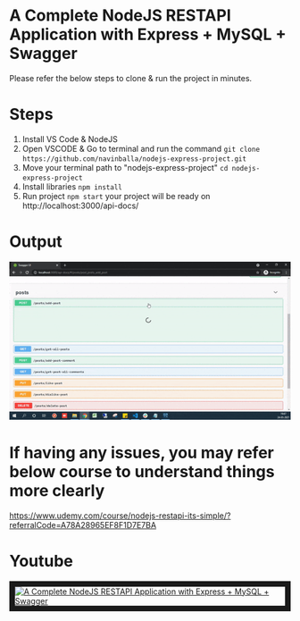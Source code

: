 # A Complete NodeJS RESTAPI Application with Express + MySQL + Swagger
Please refer the below steps to clone & run the project in minutes.

# Steps
1) Install VS Code & NodeJS
2) Open VSCODE & Go to terminal and run the command
`git clone https://github.com/navinballa/nodejs-express-project.git`
3) Move your terminal path to "nodejs-express-project"
`cd nodejs-express-project`
4) Install libraries
`npm install`
6) Run project
`npm start`
your project will be ready on http://localhost:3000/api-docs/

# Output
<img src="/output.gif" alt="Output"/>

# If having any issues, you may refer below course to understand things more clearly
https://www.udemy.com/course/nodejs-restapi-its-simple/?referralCode=A78A28965EF8F1D7E7BA

# Youtube
<a href="http://www.youtube.com/watch?feature=player_embedded&v=FWEARH5Hs8s" target="_blank"><img src="http://img.youtube.com/vi/FWEARH5Hs8s/0.jpg" 
alt="A Complete NodeJS RESTAPI Application with Express + MySQL + Swagger" width="240" height="180" border="10" /></a>
